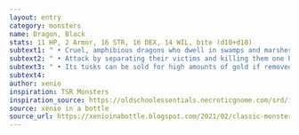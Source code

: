 ```yaml
---
layout: entry 
category: monsters
name: Dragon, Black
stats: 11 HP, 2 Armor, 16 STR, 16 DEX, 14 WIL, bite (d10+d10)
subtext1: " • Cruel, amphibious dragons who dwell in swamps and marshes."
subtext2: " • Attack by separating their victims and killing them one by one."
subtext3: " • Its tusks can be sold for high amounts of gold if removed whole."
subtext4: 
author: xenio
inspiration: TSR Monsters
inspiration_source: https://oldschoolessentials.necroticgnome.com/srd/index.php/Monster_Descriptions
source: xenio in a bottle
source_url: https://xenioinabottle.blogspot.com/2021/02/classic-monsters-for-cairnito-part-1.html
---
```

